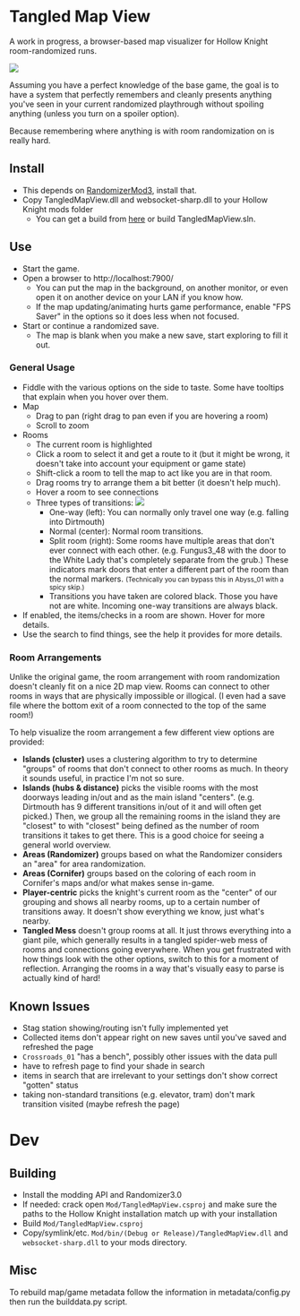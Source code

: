 # Tangled Map View

A work in progress, a browser-based map visualizer for Hollow Knight room-randomized runs.

<img src="featurePreview.png">

Assuming you have a perfect knowledge of the base game, the goal is to have a system that perfectly remembers and cleanly presents anything you've seen in your current randomized playthrough without spoiling anything (unless you turn on a spoiler option).

Because remembering where anything is with room randomization on is really hard.

## Install

- This depends on [RandomizerMod3](https://github.com/homothetyhk/HollowKnight.RandomizerMod), install that.
- Copy TangledMapView.dll and websocket-sharp.dll to your Hollow Knight mods folder
	- You can get a build from [here](https://github.com/sirbrialliance/TangledMapView/releases) or build TangledMapView.sln.

## Use

- Start the game.
- Open a browser to http://localhost:7900/
	- You can put the map in the background, on another monitor, or even open it on another device on your LAN if you know how.
	- If the map updating/animating hurts game performance, enable "FPS Saver" in the options so it does less when not focused.
- Start or continue a randomized save.
	- The map is blank when you make a new save, start exploring to fill it out.

### General Usage

- Fiddle with the various options on the side to taste. Some have tooltips that explain when you hover over them.
- Map
	- Drag to pan (right drag to pan even if you are hovering a room)
	- Scroll to zoom
- Rooms
	- The current room is highlighted
	- Click a room to select it and get a route to it (but it might be wrong, it doesn't take into account your equipment or game state)
	- Shift-click a room to tell the map to act like you are in that room.
	- Drag rooms try to arrange them a bit better (it doesn't help much).
	- Hover a room to see connections
	- Three types of transitions: <img src="markerHelp.png">
		- One-way (left): You can normally only travel one way (e.g. falling into Dirtmouth)
		- Normal (center): Normal room transitions.
		- Split room (right): Some rooms have multiple areas that don't ever connect with each other. (e.g. Fungus3_48 with the door to the White Lady that's completely separate from the grub.) These indicators mark doors that enter a different part of the room than the normal markers. <small>(Technically you can bypass this in Abyss_01 with a spicy skip.)</small>
		- Transitions you have taken are colored black. Those you have not are white. Incoming one-way transitions are always black.
- If enabled, the items/checks in a room are shown. Hover for more details.
- Use the search to find things, see the help it provides for more details.

### Room Arrangements

Unlike the original game, the room arrangement with room randomization doesn't cleanly fit on a nice 2D map view. Rooms can connect to other rooms in ways that are physically impossible or illogical. (I even had a save file where the bottom exit of a room connected to the top of the same room!)

To help visualize the room arrangement a few different view options are provided:

- **Islands (cluster)** uses a clustering algorithm to try to determine "groups" of rooms that don't connect to other rooms as much. In theory it sounds useful, in practice I'm not so sure.
- **Islands (hubs & distance)** picks the visible rooms with the most doorways leading in/out and as the main island "centers". (e.g. Dirtmouth has 9 different transitions in/out of it and will often get picked.) Then, we group all the remaining rooms in the island they are "closest" to with "closest" being defined as the number of room transitions it takes to get there. This is a good choice for seeing a general world overview.
- **Areas (Randomizer)** groups based on what the Randomizer considers an "area" for area randomization.
- **Areas (Cornifer)** groups based on the coloring of each room in Cornifer's maps and/or what makes sense in-game.
- **Player-centric** picks the knight's current room as the "center" of our grouping and shows all nearby rooms, up to a certain number of transitions away. It doesn't show everything we know, just what's nearby.
- **Tangled Mess** doesn't group rooms at all. It just throws everything into a giant pile, which generally results in a tangled spider-web mess of rooms and connections going everywhere. When you get frustrated with how things look with the other options, switch to this for a moment of reflection. Arranging the rooms in a way that's visually easy to parse is actually kind of hard!


## Known Issues

- Stag station showing/routing isn't fully implemented yet
- Collected items don't appear right on new saves until you've saved and refreshed the page
- `Crossroads_01` "has a bench", possibly other issues with the data pull
- have to refresh page to find your shade in search
- items in search that are irrelevant to your settings don't show correct "gotten" status
- taking non-standard transitions (e.g. elevator, tram) don't mark transition visited (maybe refresh the page)

# Dev

## Building

- Install the modding API and Randomizer3.0
- If needed: crack open `Mod/TangledMapView.csproj` and make sure the paths to the Hollow Knight installation match up with your installation
- Build `Mod/TangledMapView.csproj`
- Copy/symlink/etc. `Mod/bin/(Debug or Release)/TangledMapView.dll` and `websocket-sharp.dll` to your mods directory.


## Misc

To rebuild map/game metadata follow the information in metadata/config.py then run the builddata.py script.

